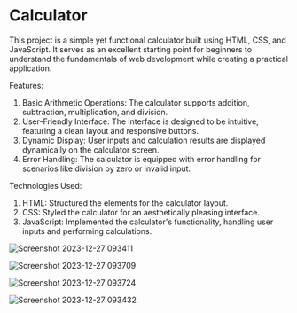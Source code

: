 # Calculator
This project is a simple yet functional calculator built using HTML, CSS, and JavaScript. It serves as an excellent starting point for beginners to understand the fundamentals of web development while creating a practical application.

Features:

1. Basic Arithmetic Operations: The calculator supports addition, subtraction, multiplication, and division.
2. User-Friendly Interface: The interface is designed to be intuitive, featuring a clean layout and responsive buttons.
3. Dynamic Display: User inputs and calculation results are displayed dynamically on the calculator screen.
4. Error Handling: The calculator is equipped with error handling for scenarios like division by zero or invalid input.

Technologies Used:

1. HTML: Structured the elements for the calculator layout.
2. CSS: Styled the calculator for an aesthetically pleasing interface.
3. JavaScript: Implemented the calculator's functionality, handling user inputs and performing calculations.

![Screenshot 2023-12-27 093411](https://github.com/adarshkumar06/calculator/assets/154667153/22a97186-92cd-476e-b2d1-688aee06570d)

![Screenshot 2023-12-27 093709](https://github.com/adarshkumar06/calculator/assets/154667153/59ff4762-ae47-42a9-a2cd-1b5146d9a227)

![Screenshot 2023-12-27 093724](https://github.com/adarshkumar06/calculator/assets/154667153/0520cb73-da63-444b-a623-d53087d3ee42)

![Screenshot 2023-12-27 093432](https://github.com/adarshkumar06/calculator/assets/154667153/34137cf2-a33b-44c5-9c18-fabace0671df)

